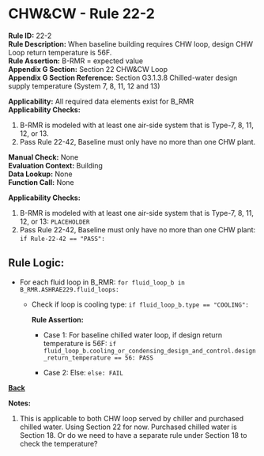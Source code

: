 
# CHW&CW - Rule 22-2  

**Rule ID:** 22-2  
**Rule Description:** When baseline building requires CHW loop, design CHW Loop return temperature is 56F.  
**Rule Assertion:** B-RMR = expected value  
**Appendix G Section:** Section 22 CHW&CW Loop  
**Appendix G Section Reference:** Section G3.1.3.8 Chilled-water design supply temperature (System 7, 8, 11, 12 and 13)  

**Applicability:** All required data elements exist for B_RMR  
**Applicability Checks:**  

1. B-RMR is modeled with at least one air-side system that is Type-7, 8, 11, 12, or 13.
2. Pass Rule 22-42, Baseline must only have no more than one CHW plant.

**Manual Check:** None  
**Evaluation Context:** Building  
**Data Lookup:** None  
**Function Call:** None  

**Applicability Checks:**  

1. B-RMR is modeled with at least one air-side system that is Type-7, 8, 11, 12, or 13: `PLACEHOLDER`
2. Pass Rule 22-42, Baseline must only have no more than one CHW plant: `if Rule-22-42 == "PASS":`

## Rule Logic:  

- For each fluid loop in B_RMR: `for fluid_loop_b in B_RMR.ASHRAE229.fluid_loops:`

  - Check if loop is cooling type: `if fluid_loop_b.type == "COOLING":`

    **Rule Assertion:**

    - Case 1: For baseline chilled water loop, if design return temperature is 56F: `if fluid_loop_b.cooling_or_condensing_design_and_control.design_return_temperature == 56: PASS`

    - Case 2: Else: `else: FAIL`

**[Back](../_toc.md)**

**Notes:**

1. This is applicable to both CHW loop served by chiller and purchased chilled water. Using Section 22 for now. Purchased chilled water is Section 18. Or do we need to have a separate rule under Section 18 to check the temperature?
